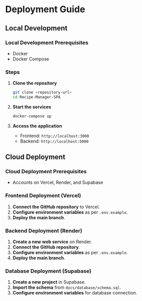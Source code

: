 # Deployment Guide

## Local Development

### Local Development Prerequisites

- Docker
- Docker Compose

### Steps

1. **Clone the repository**

   ```bash
   git clone <repository-url>
   cd Recipe-Manager-SPA
   ```

2. **Start the services**

   ```bash
   docker-compose up
   ```

3. **Access the application**
   - Frontend: `http://localhost:3000`
   - Backend: `http://localhost:5000`

## Cloud Deployment

### Cloud Deployment Prerequisites

- Accounts on Vercel, Render, and Supabase

### Frontend Deployment (Vercel)

1. **Connect the GitHub repository** to Vercel.
2. **Configure environment variables** as per `.env.example`.
3. **Deploy the main branch**.

### Backend Deployment (Render)

1. **Create a new web service** on Render.
2. **Connect the GitHub repository**.
3. **Configure environment variables** as per `.env.example`.
4. **Deploy the main branch**.

### Database Deployment (Supabase)

1. **Create a new project** in Supabase.
2. **Import the schema** from `docs/database/schema.sql`.
3. **Configure environment variables** for database connection.
